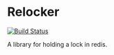 Relocker
========

[![Build Status](http://jenkins.cronkers.com/job/Relocker/badge/icon)](http://jenkins.cronkers.com/job/Relocker/)

A library for holding a lock in redis.
